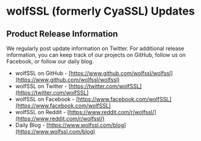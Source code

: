 # wolfSSL (formerly CyaSSL) Updates

## Product Release Information

We regularly post update information on Twitter. For additional release information, you can keep track of our projects on GitHub, follow us on Facebook, or follow our daily blog.

* wolfSSL on GitHub - [https://www.github.com/wolfssl/wolfssl](https://www.github.com/wolfssl/wolfssl)
* wolfSSL on Twitter - [https://twitter.com/wolfSSL](https://twitter.com/wolfSSL)
* wolfSSL on Facebook - [https://www.facebook.com/wolfSSL](https://www.facebook.com/wolfSSL)
* wolfSSL on Reddit - [https://www.reddit.com/r/wolfssl/](https://www.reddit.com/r/wolfssl/)
* Daily Blog - [https://www.wolfssl.com/blog](https://www.wolfssl.com/blog)

